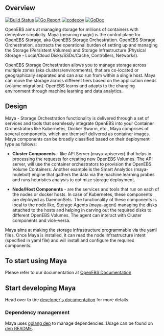 ## Overview

[![Build Status](https://travis-ci.org/openebs/maya.svg?branch=master)](https://travis-ci.org/openebs/maya) 
[![Go Report](https://goreportcard.com/badge/github.com/openebs/maya)](https://goreportcard.com/report/github.com/openebs/maya) [![codecov](https://codecov.io/gh/openebs/maya/branch/master/graph/badge.svg)](https://codecov.io/gh/openebs/maya) [![GoDoc](https://godoc.org/github.com/openebs/maya?status.svg)](https://godoc.org/github.com/openebs/maya)

OpenEBS aims at managing storage for millions of containers with deceptive simplicity. Maya (meaning magic) is the control plane for OpenEBS Storage, aka OpenEBS Storage Orchestration. OpenEBS Storage Orchestration, abstracts the operational burden of setting up and managing the Storage (Persistent Volumes) and Storage Infrastructure (Physical Storage - Local/Cloud Disks/SSDs/Cache, Controllers, Networks). 

OpenEBS Storage Orchestration allows you to manage storage across multiple zones (aka clusters/environments), that are co-located or geographically separated and can also run from within a single host. Maya can move the storage across different tiers based on the application needs (volume migration). OpenEBS learns and adapts to the changing environment through machine learning and data analytics. 

## Design

Maya - Storage Orchestration functionality is delivered through a set of services and tools that seamlessly integrate OpenEBS into your Container Orchestrators like Kubernetes, Docker Swarm, etc.,  Maya comprises of several components, which are themself delivered as container images. Maya components can be broadly classified based on their deployment type as follows:

- **Cluster Components** - like API Server (maya-apiserver) that helps in processing the requests for creating new OpenEBS Volumes. The API server, will use the container orchestrators to provision the OpenEBS Volume Containers. Another example is the Smart Analytics (maya-mulebot) engine that gathers the data via the machine learning probes and runs heuristics analysis to optimize storage deployment. 

- **Node/Host Components** - are the services and tools that run on each of the nodes or docker hosts. In case of Kubernetes, these components are deployed as DaemonSets. The functionality of these components is local to the node like, Storage Agents (maya-agent) managing the disks attached to the hosts and helping in carving out the required disks to different OpenEBS Volumes. The agent can interact with Cluster components and vice-versa. 

Maya aims at making the storage infrastructure programmable via the yaml files. Once Maya is installed, it can read the node infrastructure intent (specified in yaml file) and will install and configure the required components. 

## To start using Maya

Please refer to our documentation at [OpenEBS Documentation](http://openebs.readthedocs.io/en/latest/)

## Start developing Maya

Head over to the [developer's documentation](https://github.com/openebs/maya/blob/master/docs/developer.md) for more details.

### Dependency management
Maya uses [golang dep] to manage dependencies. Usage can be found on [dep README].

[Go environment]: https://golang.org/doc/install
[developer's documentation]: https://github.com/openebs/maya/blob/master/docs/developer.md
[golang dep]: https://github.com/golang/dep
[dep README]: https://github.com/golang/dep#usage
